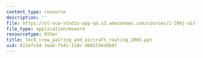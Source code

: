 ```yaml
---
content_type: resource
description: ''
file: https://ol-ocw-studio-app-qa.s3.amazonaws.com/courses/1-206j-airline-schedule-planning-spring-2003/622efcd43eabf541118cdb8153ed4b87_lec9_crew_pairing_and_aircraft_routing_2003.ppt
file_type: application/msword
resourcetype: Other
title: lec9_crew_pairing_and_aircraft_routing_2003.ppt
uid: 622efcd4-3eab-f541-118c-db8153ed4b87
---
```

